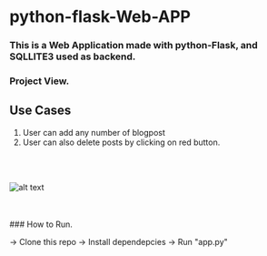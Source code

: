 # python-flask-Web-APP

### This is a Web Application made with python-Flask, and SQLLITE3 used as backend.

### Project View.

## Use Cases
1. User can add any number of blogpost
2. User can also delete posts by clicking on red button.

<br>
<br>

![alt text](https://github.com/kavyanshpandey/python-flask-blog/blob/master/pic1.png)

<br>
<br>
### How to Run.

  -> Clone this repo
  -> Install dependepcies
  -> Run "app.py"


<br>
<br>
